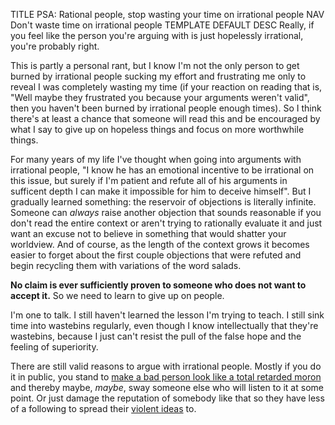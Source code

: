 TITLE PSA: Rational people, stop wasting your time on irrational people
NAV Don't waste time on irrational people
TEMPLATE DEFAULT
DESC Really, if you feel like the person you're arguing with is just hopelessly irrational, you're probably right.

This is partly a personal rant, but I know I'm not the only person to get burned by irrational people sucking my effort and frustrating me only to reveal I was completely wasting my time (if your reaction on reading that is, "Well maybe they frustrated you because your arguments weren't valid", then you haven't been burned by irrational people enough times). So I think there's at least a chance that someone will read this and be encouraged by what I say to give up on hopeless things and focus on more worthwhile things.

For many years of my life I've thought when going into arguments with irrational people, "I know he has an emotional incentive to be irrational on this issue, but surely if I'm patient and refute all of his arguments in sufficent depth I can make it impossible for him to deceive himself". But I gradually learned something: the reservoir of objections is literally infinite. Someone can *always* raise another objection that sounds reasonable if you don't read the entire context or aren't trying to rationally evaluate it and just want an excuse not to believe in something that would shatter your worldview. And of course, as the length of the context grows it becomes easier to forget about the first couple objections that were refuted and begin recycling them with variations of the word salads.

**No claim is ever sufficiently proven to someone who does not want to accept it.** So we need to learn to give up on people.

I'm one to talk. I still haven't learned the lesson I'm trying to teach. I still sink time into wastebins regularly, even though I know intellectually that they're wastebins, because I just can't resist the pull of the false hope and the feeling of superiority.

There are still valid reasons to argue with irrational people. Mostly if you do it in public, you stand to [make a bad person look like a total retarded moron](https://www.youtube.com/watch?v=WxPOAl4sBUQ) and thereby maybe, *maybe*, sway someone else who will listen to it at some point. Or just damage the reputation of somebody like that so they have less of a following to spread their [violent ideas](/protagonism/enforcement) to.
